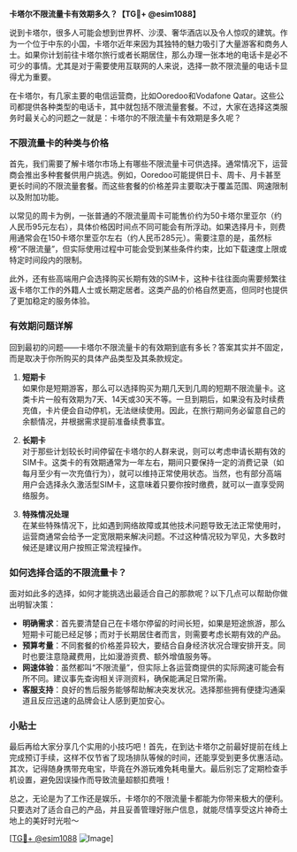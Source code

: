 **卡塔尔不限流量卡有效期多久？【TG💪+ @esim1088】**

说到卡塔尔，很多人可能会想到世界杯、沙漠、奢华酒店以及令人惊叹的建筑。作为一个位于中东的小国，卡塔尔近年来因为其独特的魅力吸引了大量游客和商务人士。如果你计划前往卡塔尔旅行或者长期居住，那么办理一张本地的电话卡是必不可少的事情。尤其是对于需要使用互联网的人来说，选择一款不限流量的电话卡显得尤为重要。

在卡塔尔，有几家主要的电信运营商，比如Ooredoo和Vodafone Qatar。这些公司都提供各种类型的电话卡，其中就包括不限流量套餐。不过，大家在选择这类服务时最关心的问题之一就是：卡塔尔的不限流量卡有效期是多久呢？

### 不限流量卡的种类与价格

首先，我们需要了解卡塔尔市场上有哪些不限流量卡可供选择。通常情况下，运营商会推出多种套餐供用户挑选。例如，Ooredoo可能提供日卡、周卡、月卡甚至更长时间的不限流量套餐。而这些套餐的价格差异主要取决于覆盖范围、网速限制以及附加功能。

以常见的周卡为例，一张普通的不限流量周卡可能售价约为50卡塔尔里亚尔（约人民币95元左右），具体价格因时间点不同可能会有所浮动。如果选择月卡，则费用通常会在150卡塔尔里亚尔左右（约人民币285元）。需要注意的是，虽然标榜“不限流量”，但实际使用过程中可能会受到某些条件约束，比如下载速度上限或特定时间段内的限制。

此外，还有些高端用户会选择购买长期有效的SIM卡，这种卡往往面向需要频繁往返卡塔尔工作的外籍人士或长期定居者。这类产品的价格自然更高，但同时也提供了更加稳定的服务体验。

### 有效期问题详解

回到最初的问题——卡塔尔不限流量卡的有效期到底有多长？答案其实并不固定，而是取决于你所购买的具体产品类型及其条款规定。

1. **短期卡**  
   如果你是短期游客，那么可以选择购买为期几天到几周的短期不限流量卡。这类卡片一般有效期为7天、14天或30天不等。一旦到期后，如果没有及时续费充值，卡片便会自动停机，无法继续使用。因此，在旅行期间务必留意自己的余额情况，并根据需求提前准备续费事宜。

2. **长期卡**  
   对于那些计划较长时间停留在卡塔尔的人群来说，则可以考虑申请长期有效的SIM卡。这类卡的有效期通常为一年左右，期间只要保持一定的消费记录（如每月至少有一次充值行为），就可以维持正常使用状态。当然，也有部分高端用户会选择永久激活型SIM卡，这意味着只要你按时缴费，就可以一直享受网络服务。

3. **特殊情况处理**  
   在某些特殊情况下，比如遇到网络故障或其他技术问题导致无法正常使用时，运营商通常会给予一定宽限期来解决问题。不过这种情况较为罕见，大多数时候还是建议用户按照正常流程操作。

### 如何选择合适的不限流量卡？

面对如此多的选择，如何才能挑选出最适合自己的那款呢？以下几点可以帮助你做出明智决策：

- **明确需求**：首先要清楚自己在卡塔尔停留的时间长短，如果是短途旅游，那么短期卡可能已经足够；而对于长期居住者而言，则需要考虑长期有效的产品。
- **预算考量**：不同套餐的价格差异较大，要结合自身经济状况合理安排开支。同时也要注意隐藏费用，比如漫游资费、额外增值服务等。
- **网速体验**：虽然都叫“不限流量”，但实际上各运营商提供的实际网速可能会有所不同。建议事先查询相关评测资料，确保能满足日常所需。
- **客服支持**：良好的售后服务能够帮助解决突发状况。选择那些拥有便捷沟通渠道且反应迅速的品牌会让人感到更加安心。

### 小贴士

最后再给大家分享几个实用的小技巧吧！首先，在到达卡塔尔之前最好提前在线上完成预订手续，这样不仅节省了现场排队等候的时间，还能享受到更多优惠活动。其次，记得随身携带充电宝，毕竟在外游玩难免耗电量大。最后别忘了定期检查手机设置，避免因误操作而导致流量超额扣费哦！

总之，无论是为了工作还是娱乐，卡塔尔的不限流量卡都能为你带来极大的便利。只要选对了适合自己的产品，并且妥善管理好账户信息，就能尽情享受这片神奇土地上的美好时光啦～

[[TG💪+ @esim1088](https://t.me/s/esim1088) ![Image](https://i.postimg.cc/4NQfJmqS/Snipaste-2025-05-13-00-14-12.png)]